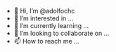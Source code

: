 - 👋 Hi, I’m @adolfochc
- 👀 I’m interested in ...
- 🌱 I’m currently learning ...
- 💞️ I’m looking to collaborate on ...
- 📫 How to reach me ...

<!---
adolfochc/adolfochc is a ✨ special ✨ repository because its `README.md` (this file) appears on your GitHub profile.
You can click the Preview link to take a look at your changes.
--->
